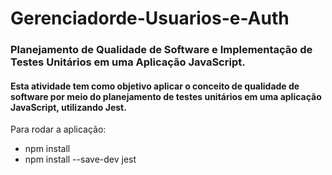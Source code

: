 # Gerenciadorde-Usuarios-e-Auth
### Planejamento de Qualidade de Software e Implementação de Testes Unitários em uma Aplicação JavaScript.
#### Esta atividade tem como objetivo aplicar o conceito de qualidade de software por meio do planejamento de testes unitários em uma aplicação JavaScript, utilizando Jest.

Para rodar a aplicação:
- npm install
- npm install --save-dev jest
